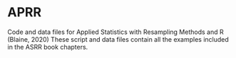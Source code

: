 # APRR
Code and data files for Applied Statistics with Resampling Methods and R (Blaine, 2020)
These script and data files contain all the examples included in the ASRR book chapters.
